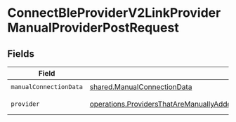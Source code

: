 # ConnectBleProviderV2LinkProviderManualProviderPostRequest


## Fields

| Field                                                                                                                                                                                     | Type                                                                                                                                                                                      | Required                                                                                                                                                                                  | Description                                                                                                                                                                               |
| ----------------------------------------------------------------------------------------------------------------------------------------------------------------------------------------- | ----------------------------------------------------------------------------------------------------------------------------------------------------------------------------------------- | ----------------------------------------------------------------------------------------------------------------------------------------------------------------------------------------- | ----------------------------------------------------------------------------------------------------------------------------------------------------------------------------------------- |
| `manualConnectionData`                                                                                                                                                                    | [shared.ManualConnectionData](../../../sdk/models/shared/manualconnectiondata.md)                                                                                                         | :heavy_check_mark:                                                                                                                                                                        | N/A                                                                                                                                                                                       |
| `provider`                                                                                                                                                                                | [operations.ProvidersThatAreManuallyAddedDevicesSuchAsBleDevicesAndGeneratedData](../../../sdk/models/operations/providersthataremanuallyaddeddevicessuchasbledevicesandgenerateddata.md) | :heavy_check_mark:                                                                                                                                                                        | An enumeration.                                                                                                                                                                           |